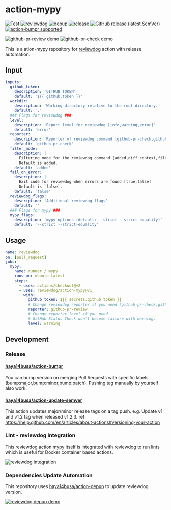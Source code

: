 # action-mypy

[![Test](https://github.com/tsuyoshicho/action-mypy/workflows/Test/badge.svg)](https://github.com/tsuyoshicho/action-mypy/actions?query=workflow%3ATest)
[![reviewdog](https://github.com/tsuyoshicho/action-mypy/workflows/reviewdog/badge.svg)](https://github.com/tsuyoshicho/action-mypy/actions?query=workflow%3Areviewdog)
[![depup](https://github.com/tsuyoshicho/action-mypy/workflows/depup/badge.svg)](https://github.com/tsuyoshicho/action-mypy/actions?query=workflow%3Adepup)
[![release](https://github.com/tsuyoshicho/action-mypy/workflows/release/badge.svg)](https://github.com/tsuyoshicho/action-mypy/actions?query=workflow%3Arelease)
[![GitHub release (latest SemVer)](https://img.shields.io/github/v/release/reviewdog/action-mypy?logo=github&sort=semver)](https://github.com/reviewdog/action-mypy/releases)
[![action-bumpr supported](https://img.shields.io/badge/bumpr-supported-ff69b4?logo=github&link=https://github.com/haya14busa/action-bumpr)](https://github.com/haya14busa/action-bumpr)

![github-pr-review demo](https://user-images.githubusercontent.com/96727/101124511-93c38700-363a-11eb-9a3c-899e7052e60b.png)
![github-pr-check demo](https://user-images.githubusercontent.com/96727/101124474-83131100-363a-11eb-990f-0824dc13f3e1.png)

This is a ation-mypy repository for [reviewdog](https://github.com/reviewdog/reviewdog) action with release automation.

## Input

```yaml
inputs:
  github_token:
    description: 'GITHUB_TOKEN'
    default: '${{ github.token }}'
  workdir:
    description: 'Working directory relative to the root directory.'
    default: '.'
  ### Flags for reviewdog ###
  level:
    description: 'Report level for reviewdog [info,warning,error]'
    default: 'error'
  reporter:
    description: 'Reporter of reviewdog command [github-pr-check,github-check,github-pr-review].'
    default: 'github-pr-check'
  filter_mode:
    description: |
      Filtering mode for the reviewdog command [added,diff_context,file,nofilter].
      Default is added.
    default: 'added'
  fail_on_error:
    description: |
      Exit code for reviewdog when errors are found [true,false]
      Default is `false`.
    default: 'false'
  reviewdog_flags:
    description: 'Additional reviewdog flags'
    default: ''
  ### Flags for mypy ###
  mypy_flags:
    description: 'mypy options (default: --strict --strict-equality)'
    default: '--strict --strict-equality'
```

## Usage

```yaml
name: reviewdog
on: [pull_request]
jobs:
  mypy:
    name: runner / mypy
    runs-on: ubuntu-latest
    steps:
      - uses: actions/checkout@v2
      - uses: reviewdog/action-mypy@v1
        with:
          github_token: ${{ secrets.github_token }}
          # Change reviewdog reporter if you need [github-pr-check,github-check,github-pr-review].
          reporter: github-pr-review
          # Change reporter level if you need.
          # GitHub Status Check won't become failure with warning.
          level: warning
```

## Development

### Release

#### [haya14busa/action-bumpr](https://github.com/haya14busa/action-bumpr)
You can bump version on merging Pull Requests with specific labels (bump:major,bump:minor,bump:patch).
Pushing tag manually by yourself also work.

#### [haya14busa/action-update-semver](https://github.com/haya14busa/action-update-semver)

This action updates major/minor release tags on a tag push. e.g. Update v1 and v1.2 tag when released v1.2.3.
ref: https://help.github.com/en/articles/about-actions#versioning-your-action

### Lint - reviewdog integration

This reviewdog action mypy itself is integrated with reviewdog to run lints
which is useful for Docker container based actions.

![reviewdog integration](https://user-images.githubusercontent.com/3797062/72735107-7fbb9600-3bde-11ea-8087-12af76e7ee6f.png)

### Dependencies Update Automation
This repository uses [haya14busa/action-depup](https://github.com/haya14busa/action-depup) to update
reviewdog version.

[![reviewdog depup demo](https://user-images.githubusercontent.com/3797062/73154254-170e7500-411a-11ea-8211-912e9de7c936.png)](https://github.com/reviewdog/action-mypy/pull/6)

